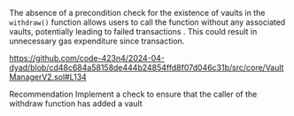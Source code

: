 The absence of a precondition check for the existence of vaults in the `withdraw()` function  allows users to call the function without any associated vaults, potentially leading to failed transactions . This could result in unnecessary gas expenditure since transaction.



https://github.com/code-423n4/2024-04-dyad/blob/cd48c684a58158de444b24854ffd8f07d046c31b/src/core/VaultManagerV2.sol#L134

Recommendation
Implement a check to ensure that the caller of the withdraw function has added a vault

